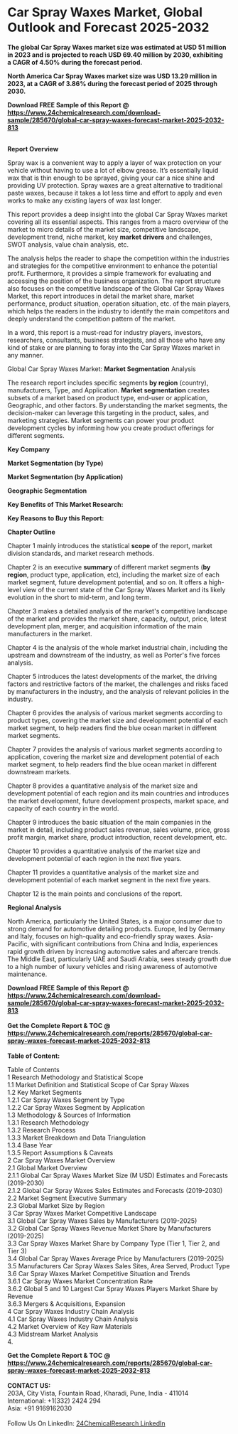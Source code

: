 <h1>Car Spray Waxes Market, Global Outlook and Forecast 2025-2032</h1><p><strong>The global Car Spray Waxes market size was estimated at USD 51 million in 2023 and is projected to reach USD 69.40 million by 2030, exhibiting a CAGR of 4.50% during the forecast period.</strong></p><p>
</p><p><strong>North America Car Spray Waxes market size was USD 13.29 million in 2023, at a CAGR of 3.86% during the forecast period of 2025 through 2030.</strong></p><div><b>Download FREE Sample of this Report @ 
            <a href="https://www.24chemicalresearch.com/download-sample/285670/global-car-spray-waxes-forecast-market-2025-2032-813">
            https://www.24chemicalresearch.com/download-sample/285670/global-car-spray-waxes-forecast-market-2025-2032-813</a></b></div><br><p>
</p><p><strong>Report Overview</strong></p><p>
</p><p>Spray wax is a convenient way to apply a layer of wax protection on your vehicle without having to use a lot of elbow grease. It’s essentially liquid wax that is thin enough to be sprayed, giving your car a nice shine and providing UV protection. Spray waxes are a great alternative to traditional paste waxes, because it takes a lot less time and effort to apply and even works to make any existing layers of wax last longer.</p><p>
</p><p>This report provides a deep insight into the global Car Spray Waxes market covering all its essential aspects. This ranges from a macro overview of the market to micro details of the market size, competitive landscape, development trend, niche market, key <strong>market drivers</strong> and challenges, SWOT analysis, value chain analysis, etc.</p><p>
</p><p></p><p>
</p><p>The analysis helps the reader to shape the competition within the industries and strategies for the competitive environment to enhance the potential profit. Furthermore, it provides a simple framework for evaluating and accessing the position of the business organization. The report structure also focuses on the competitive landscape of the Global Car Spray Waxes Market, this report introduces in detail the market share, market performance, product situation, operation situation, etc. of the main players, which helps the readers in the industry to identify the main competitors and deeply understand the competition pattern of the market.</p><p>
</p><p>In a word, this report is a must-read for industry players, investors, researchers, consultants, business strategists, and all those who have any kind of stake or are planning to foray into the Car Spray Waxes market in any manner.</p><p>
</p><p>Global Car Spray Waxes Market: <strong>Market Segmentation</strong> Analysis</p><p>
</p><p>The research report includes specific segments <strong>by region</strong> (country), manufacturers, Type, and Application. <strong>Market segmentation</strong> creates subsets of a market based on product type, end-user or application, Geographic, and other factors. By understanding the market segments, the decision-maker can leverage this targeting in the product, sales, and marketing strategies. Market segments can power your product development cycles by informing how you create product offerings for different segments.</p><p>
</p><p></p><p>
<strong>Key Company</strong></p><p>
</p><p></p><p>
</p><p>
</p><p></p><p>
<strong>Market Segmentation (by Type)</strong></p><p>
</p><p></p><p>
</p><p>
</p><p></p><p>
<strong>Market Segmentation (by Application)</strong></p><p>
</p><p></p><p>
</p><p>
</p><p></p><p>
<strong>Geographic Segmentation</strong></p><p>
</p><p></p><p>
</p><p>
</p><p></p><p>
<strong>Key Benefits of This Market Research:</strong></p><p>
</p><p></p><p>
</p><p>
</p><p><strong>Key Reasons to Buy this Report:</strong></p><p>
</p><p>
</p><p><strong>Chapter Outline</strong></p><p>
</p><p>Chapter 1 mainly introduces the statistical <strong>scope</strong> of the report, market division standards, and market research methods.</p><p>
</p><p>Chapter 2 is an executive <strong>summary</strong> of different market segments (<strong>by region</strong>, product type, application, etc), including the market size of each market segment, future development potential, and so on. It offers a high-level view of the current state of the Car Spray Waxes Market and its likely evolution in the short to mid-term, and long term.</p><p>
</p><p>Chapter 3 makes a detailed analysis of the market's competitive landscape of the market and provides the market share, capacity, output, price, latest development plan, merger, and acquisition information of the main manufacturers in the market.</p><p>
</p><p>Chapter 4 is the analysis of the whole market industrial chain, including the upstream and downstream of the industry, as well as Porter's five forces analysis.</p><p>
</p><p>Chapter 5 introduces the latest developments of the market, the driving factors and restrictive factors of the market, the challenges and risks faced by manufacturers in the industry, and the analysis of relevant policies in the industry.</p><p>
</p><p>Chapter 6 provides the analysis of various market segments according to product types, covering the market size and development potential of each market segment, to help readers find the blue ocean market in different market segments.</p><p>
</p><p>Chapter 7 provides the analysis of various market segments according to application, covering the market size and development potential of each market segment, to help readers find the blue ocean market in different downstream markets.</p><p>
</p><p>Chapter 8 provides a quantitative analysis of the market size and development potential of each region and its main countries and introduces the market development, future development prospects, market space, and capacity of each country in the world.</p><p>
</p><p>Chapter 9 introduces the basic situation of the main companies in the market in detail, including product sales revenue, sales volume, price, gross profit margin, market share, product introduction, recent development, etc.</p><p>
</p><p>Chapter 10 provides a quantitative analysis of the market size and development potential of each region in the next five years.</p><p>
</p><p>Chapter 11 provides a quantitative analysis of the market size and development potential of each market segment in the next five years.</p><p>
</p><p>Chapter 12 is the main points and conclusions of the report.</p><p>
</p><p></p><p>
<strong>Regional Analysis</strong></p><p>
</p><p></p><p>
</p><p>North America, particularly the United States, is a major consumer due to strong demand for automotive detailing products. Europe, led by Germany and Italy, focuses on high-quality and eco-friendly spray waxes. Asia-Pacific, with significant contributions from China and India, experiences rapid growth driven by increasing automotive sales and aftercare trends. The Middle East, particularly UAE and Saudi Arabia, sees steady growth due to a high number of luxury vehicles and rising awareness of automotive maintenance.</p><div><b>Download FREE Sample of this Report @ 
            <a href="https://www.24chemicalresearch.com/download-sample/285670/global-car-spray-waxes-forecast-market-2025-2032-813">
            https://www.24chemicalresearch.com/download-sample/285670/global-car-spray-waxes-forecast-market-2025-2032-813</a></b></div><br><div><b>Get the Complete Report & TOC @ 
            <a href="https://www.24chemicalresearch.com/reports/285670/global-car-spray-waxes-forecast-market-2025-2032-813">
            https://www.24chemicalresearch.com/reports/285670/global-car-spray-waxes-forecast-market-2025-2032-813</a></b></div><br>
            <b>Table of Content:</b><p>Table of Contents<br />
1 Research Methodology and Statistical Scope<br />
1.1 Market Definition and Statistical Scope of Car Spray Waxes<br />
1.2 Key Market Segments<br />
1.2.1 Car Spray Waxes Segment by Type<br />
1.2.2 Car Spray Waxes Segment by Application<br />
1.3 Methodology & Sources of Information<br />
1.3.1 Research Methodology<br />
1.3.2 Research Process<br />
1.3.3 Market Breakdown and Data Triangulation<br />
1.3.4 Base Year<br />
1.3.5 Report Assumptions & Caveats<br />
2 Car Spray Waxes Market Overview<br />
2.1 Global Market Overview<br />
2.1.1 Global Car Spray Waxes Market Size (M USD) Estimates and Forecasts (2019-2030)<br />
2.1.2 Global Car Spray Waxes Sales Estimates and Forecasts (2019-2030)<br />
2.2 Market Segment Executive Summary<br />
2.3 Global Market Size by Region<br />
3 Car Spray Waxes Market Competitive Landscape<br />
3.1 Global Car Spray Waxes Sales by Manufacturers (2019-2025)<br />
3.2 Global Car Spray Waxes Revenue Market Share by Manufacturers (2019-2025)<br />
3.3 Car Spray Waxes Market Share by Company Type (Tier 1, Tier 2, and Tier 3)<br />
3.4 Global Car Spray Waxes Average Price by Manufacturers (2019-2025)<br />
3.5 Manufacturers Car Spray Waxes Sales Sites, Area Served, Product Type<br />
3.6 Car Spray Waxes Market Competitive Situation and Trends<br />
3.6.1 Car Spray Waxes Market Concentration Rate<br />
3.6.2 Global 5 and 10 Largest Car Spray Waxes Players Market Share by Revenue<br />
3.6.3 Mergers & Acquisitions, Expansion<br />
4 Car Spray Waxes Industry Chain Analysis<br />
4.1 Car Spray Waxes Industry Chain Analysis<br />
4.2 Market Overview of Key Raw Materials<br />
4.3 Midstream Market Analysis<br />
4.</p><div><b>Get the Complete Report & TOC @ 
            <a href="https://www.24chemicalresearch.com/reports/285670/global-car-spray-waxes-forecast-market-2025-2032-813">
            https://www.24chemicalresearch.com/reports/285670/global-car-spray-waxes-forecast-market-2025-2032-813</a></b></div><br><b>CONTACT US:</b><br>
            203A, City Vista, Fountain Road, Kharadi, Pune, India - 411014<br>
            International: +1(332) 2424 294<br>
            Asia: +91 9169162030 <br><br>
            Follow Us On LinkedIn: <a href="https://www.linkedin.com/company/24chemicalresearch/">24ChemicalResearch LinkedIn</a>